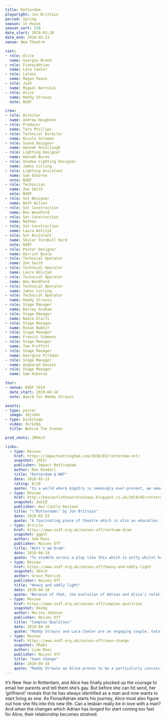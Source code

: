 ```yaml
---
title: Rotterdam
playwright: Jon Brittain
period: Spring
season: In House
season_sort: 230
date_start: 2018-03-20
date_end: 2018-03-23
venue: New Theatre

cast:
- role: Alice
  name: Georgie Brand
- role: Fiona/Adrian
  name: Lara Cowler
- role: Lelani
  name: Megan Peace
- role: Josh
  name: Miguel Barrulas
- role: Alice
  name: Maddy Strauss
  note: NSDF

crew:
- role: Director
  name: Andrew Houghton
- role: Producer
  name: Tara Phillips
- role: Technical Director
  name: Nicole Solomon
- role: Sound Designer
  name: Hannah McCullough
- role: Lighting Designer
  name: Hannah Burne
- role: Shadow Lighting Designer
  name: James Curling
- role: Lighting Assistant
  name: Sam Osborne
  note: NSDF 
- role: Technician
  name: Zoe Smith
  note: NSDF
- role: Set Designer
  name: Beth Wilson
- role: Set Construction
  name: Ben Woodford
- role: Set Construction
  name: Nathan
- role: Set Construction
  name: Laura Wolczyk
- role: Set Assistant
  name: Skylar Turnbull Hurd
  note: NSDF
- role: Poster Designer
  name: Harriet Beale
- role: Technical Operator
  name: Zoe Smith
- role: Technical Operator
  name: Laura Wolczyk
- role: Technical Operator
  name: Ben Woodford
- role: Technical Operator
  name: James Curling
- role: Technical Operator
  name: Maddy Strauss
- role: Stage Manager
  name: Darcey Graham
- role: Stage Manager
  name: Nadia Elalfi
- role: Stage Manager
  name: Rohan Rakhit
- role: Stage Manager
  name: Francis Simmons
- role: Stage Manager
  name: Tom Proffitt
- role: Stage Manager
  name: Georgina Pittman
- role: Stage Manager
  name: Angharad Davies
- role: Stage Manager
  name: Sam Osborne

tour:
- venue: NSDF 2019
  date_start: 2019-04-16
  note: Award for Maddy Strauss

assets:
- type: poster
  image: 3bjsG6s
- type: backstage
  video: dsrkZQq
  title: Behind The Scenes

prod_shots: JRKkcX

links:
  - type: Review
    href: https://impactnottingham.com/2018/03/rotterdam-nnt/
    snapshot: jEE5r
    publisher: Impact Nottingham
    author: Max Randall
    title: "Rotterdam @ NNT"
    date: 2018-03-23
    rating: 8/10
    quote: "In a world where bigotry is seemingly ever-present, we need plays like Rotterdam, performed at such high standards, to continue to build empathy and understanding and to fight ignorance in such honest and meaningful ways." 
  - type: Review
    href: http://kevcastletheatrereviews.blogspot.co.uk/2018/03/rotterdam-by-jon-brittain-nottingham.html
    snapshot: 2mCLD
    publisher: Kev Castle Reviews
    title: "\"Rotterdam\" by Jon Brittain"
    date: 2018-03-23
    quote: "A fascinating piece of theatre which is also an education for someone like me who, although has friends from the LGBTQ+ community, doesn't really appreciate what someone goes through just to be the person that they want to be."
  - type: Article
    href: https://www.nsdf.org.uk/noises-off/nottnam-dram
    snapshot: ggpnl
    author: Sam Ross
    publisher: Noises Off
    title: "Nott'n'am Dram"
    date: 2019-04-19
    quote: "To stumble across a play like this which is witty whilst heartfelt, and gives a voice to important struggles without ever feeling like a lecture, it felt like an opportunity too good to pass up."
  - type: Review
    href: https://www.nsdf.org.uk/noises-off/heavy-and-oddly-light
    snapshot: UbtcU
    author: Grace Patrick
    publisher: Noises Off
    title: "Heavy and oddly light"
    date: 2019-04-18
    quote: "Because of that, the evolution of Adrian and Alice’s relationship felt unnaturally quick, and therefore the moments of strong emotion felt unearned. The actors were working hard and going well with what they had, but they often seemed as if they were fighting against the script."
  - type: Review
    href: https://www.nsdf.org.uk/noises-off/complex-qualities
    snapshot: D4zHq
    author: Marina Johnson
    publisher: Noises Off
    title: "Complex Qualities"
    date: 2019-04-18
    quote: "Maddy Strauss and Lara Cowler are an engaging couple, totally absorbing. They open with a beautiful sense of old married couple, which slowly and tragically slips away as they grow further apart."
  - type: Review
    href: https://www.nsdf.org.uk/noises-off/seen-change
    snapshot: FRaEs
    author: Liam Rees
    publisher: Noises Off
    title: "Seen Change"
    date: 2019-04-18
    quote: "Maddy Strauss as Alice proves to be a particularly convincing anxious and socially awkward disaster lesbian. Lara Cowler brings deft details to their performance as Fiona/Adrian with their physicality subtly shifting throughout the evening as the hormone treatment progresses."
---
```


It’s New Year in Rotterdam, and Alice has finally plucked up the courage to email her parents and tell them she’s gay. But before she can hit send, her ‘girlfriend’ reveals that he has always identified as a man and now wants to start living as one. As Fiona/Adrian starts his journey, Alice must also figure out how she fits into this new life. Can a lesbian really be in love with a man? And when the changes which Adrian has longed for start coming too fast for Alice, their relationship becomes strained.
